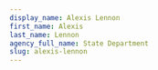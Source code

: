 ```yaml
---
display_name: Alexis Lennon
first_name: Alexis
last_name: Lennon
agency_full_name: State Department
slug: alexis-lennon
---
```

